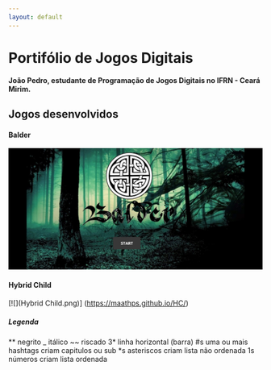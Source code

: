 ```yaml
---
layout: default
---
```

# Portifólio de Jogos Digitais

__João Pedro, estudante de Programação de Jogos Digitais no IFRN - Ceará Mirim.__ 


## Jogos desenvolvidos

#### Balder
[![](Balder.png)](https://bixcoito.github.io/Balder/)

#### Hybrid Child
[![](Hybrid Child.png)] (https://maathps.github.io/HC/)




##### Legenda

** negrito
_ itálico
~~ riscado
3* linha horizontal (barra)
#s uma ou mais hashtags criam capitulos ou sub
*s asteriscos criam lista não ordenada
1s números criam lista ordenada

